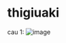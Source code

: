 # thigiuaki
cau 1:
![image](https://user-images.githubusercontent.com/66115410/159228286-88f84570-e67d-4911-bb39-8aa37a60ae1b.png)
